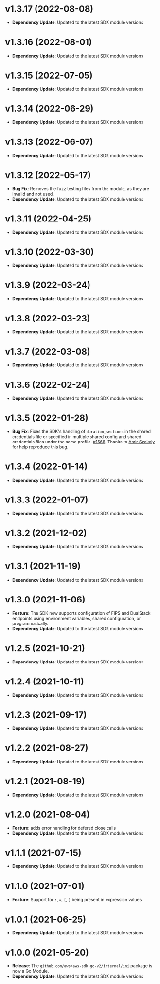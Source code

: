 # v1.3.17 (2022-08-08)

* **Dependency Update**: Updated to the latest SDK module versions

# v1.3.16 (2022-08-01)

* **Dependency Update**: Updated to the latest SDK module versions

# v1.3.15 (2022-07-05)

* **Dependency Update**: Updated to the latest SDK module versions

# v1.3.14 (2022-06-29)

* **Dependency Update**: Updated to the latest SDK module versions

# v1.3.13 (2022-06-07)

* **Dependency Update**: Updated to the latest SDK module versions

# v1.3.12 (2022-05-17)

* **Bug Fix**: Removes the fuzz testing files from the module, as they are invalid and not used.
* **Dependency Update**: Updated to the latest SDK module versions

# v1.3.11 (2022-04-25)

* **Dependency Update**: Updated to the latest SDK module versions

# v1.3.10 (2022-03-30)

* **Dependency Update**: Updated to the latest SDK module versions

# v1.3.9 (2022-03-24)

* **Dependency Update**: Updated to the latest SDK module versions

# v1.3.8 (2022-03-23)

* **Dependency Update**: Updated to the latest SDK module versions

# v1.3.7 (2022-03-08)

* **Dependency Update**: Updated to the latest SDK module versions

# v1.3.6 (2022-02-24)

* **Dependency Update**: Updated to the latest SDK module versions

# v1.3.5 (2022-01-28)

* **Bug Fix**: Fixes the SDK's handling of `duration_sections` in the shared credentials file or specified in multiple shared config and shared credentials files under the same profile. [#1568](https://github.com/aws/aws-sdk-go-v2/pull/1568). Thanks to [Amir Szekely](https://github.com/kichik) for help reproduce this bug.

# v1.3.4 (2022-01-14)

* **Dependency Update**: Updated to the latest SDK module versions

# v1.3.3 (2022-01-07)

* **Dependency Update**: Updated to the latest SDK module versions

# v1.3.2 (2021-12-02)

* **Dependency Update**: Updated to the latest SDK module versions

# v1.3.1 (2021-11-19)

* **Dependency Update**: Updated to the latest SDK module versions

# v1.3.0 (2021-11-06)

* **Feature**: The SDK now supports configuration of FIPS and DualStack endpoints using environment variables, shared configuration, or programmatically.
* **Dependency Update**: Updated to the latest SDK module versions

# v1.2.5 (2021-10-21)

* **Dependency Update**: Updated to the latest SDK module versions

# v1.2.4 (2021-10-11)

* **Dependency Update**: Updated to the latest SDK module versions

# v1.2.3 (2021-09-17)

* **Dependency Update**: Updated to the latest SDK module versions

# v1.2.2 (2021-08-27)

* **Dependency Update**: Updated to the latest SDK module versions

# v1.2.1 (2021-08-19)

* **Dependency Update**: Updated to the latest SDK module versions

# v1.2.0 (2021-08-04)

* **Feature**: adds error handling for defered close calls
* **Dependency Update**: Updated to the latest SDK module versions

# v1.1.1 (2021-07-15)

* **Dependency Update**: Updated to the latest SDK module versions

# v1.1.0 (2021-07-01)

* **Feature**: Support for `:`, `=`, `[`, `]` being present in expression values.

# v1.0.1 (2021-06-25)

* **Dependency Update**: Updated to the latest SDK module versions

# v1.0.0 (2021-05-20)

* **Release**: The `github.com/aws/aws-sdk-go-v2/internal/ini` package is now a Go Module.
* **Dependency Update**: Updated to the latest SDK module versions

